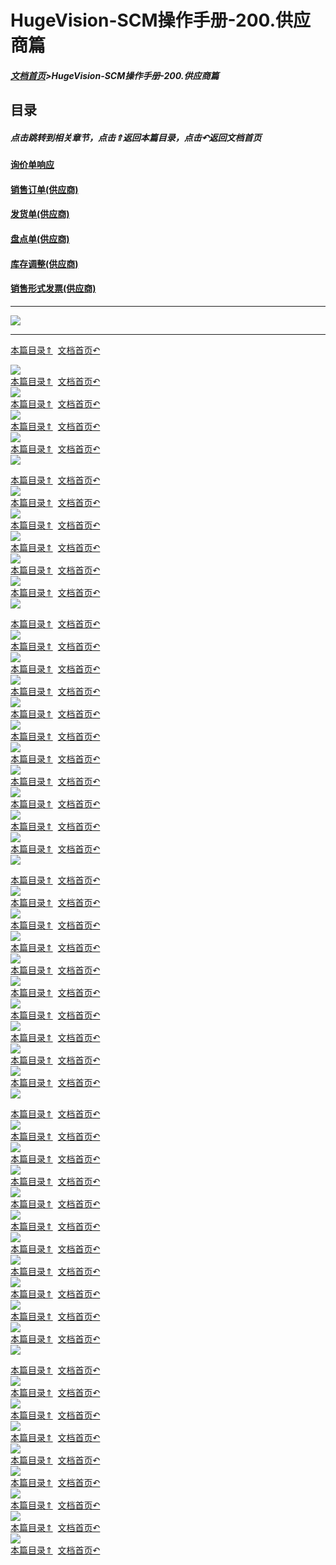 # HugeVision-SCM操作手册-200.供应商篇

<span id="目录"></span>

##### [文档首页](../../正式版入口.md)>HugeVision-SCM操作手册-200.供应商篇


## 目录

##### 点击跳转到相关章节，点击⇑返回本篇目录，点击↶返回文档首页

#### [询价单响应](#1)
#### [销售订单(供应商)](#2)
#### [发货单(供应商)](#3)
#### [盘点单(供应商)](#4)
#### [库存调整(供应商)](#5)
#### [销售形式发票(供应商)](#6)

---
![](幻灯片1.PNG)<br>		

---

<span id="1"></span>

[本篇目录⇑](#目录)&nbsp;&nbsp;[文档首页↶](../../正式版入口.md)<br>

![](幻灯片2.PNG)<br>		[本篇目录⇑](#目录)&nbsp;&nbsp;[文档首页↶](../../正式版入口.md)<br>
![](幻灯片3.PNG)<br>		[本篇目录⇑](#目录)&nbsp;&nbsp;[文档首页↶](../../正式版入口.md)<br>
![](幻灯片4.PNG)<br>		[本篇目录⇑](#目录)&nbsp;&nbsp;[文档首页↶](../../正式版入口.md)<br>
![](幻灯片5.PNG)<br>		[本篇目录⇑](#目录)&nbsp;&nbsp;[文档首页↶](../../正式版入口.md)<br>
![](幻灯片6.PNG)<br>		

<span id="2"></span>

[本篇目录⇑](#目录)&nbsp;&nbsp;[文档首页↶](../../正式版入口.md)<br>
![](幻灯片7.PNG)<br>		[本篇目录⇑](#目录)&nbsp;&nbsp;[文档首页↶](../../正式版入口.md)<br>
![](幻灯片8.PNG)<br>		[本篇目录⇑](#目录)&nbsp;&nbsp;[文档首页↶](../../正式版入口.md)<br>
![](幻灯片9.PNG)<br>		[本篇目录⇑](#目录)&nbsp;&nbsp;[文档首页↶](../../正式版入口.md)<br>
![](幻灯片10.PNG)<br>		[本篇目录⇑](#目录)&nbsp;&nbsp;[文档首页↶](../../正式版入口.md)<br>
![](幻灯片11.PNG)<br>		[本篇目录⇑](#目录)&nbsp;&nbsp;[文档首页↶](../../正式版入口.md)<br>
![](幻灯片12.PNG)<br>		

<span id="3"></span>

[本篇目录⇑](#目录)&nbsp;&nbsp;[文档首页↶](../../正式版入口.md)<br>
![](幻灯片13.PNG)<br>    [本篇目录⇑](#目录)&nbsp;&nbsp;[文档首页↶](../../正式版入口.md)<br>
![](幻灯片14.PNG)<br>		[本篇目录⇑](#目录)&nbsp;&nbsp;[文档首页↶](../../正式版入口.md)<br>
![](幻灯片15.PNG)<br>		[本篇目录⇑](#目录)&nbsp;&nbsp;[文档首页↶](../../正式版入口.md)<br>
![](幻灯片16.PNG)<br>		[本篇目录⇑](#目录)&nbsp;&nbsp;[文档首页↶](../../正式版入口.md)<br>
![](幻灯片17.PNG)<br>		[本篇目录⇑](#目录)&nbsp;&nbsp;[文档首页↶](../../正式版入口.md)<br>
![](幻灯片18.PNG)<br>		[本篇目录⇑](#目录)&nbsp;&nbsp;[文档首页↶](../../正式版入口.md)<br>
![](幻灯片19.PNG)<br>		[本篇目录⇑](#目录)&nbsp;&nbsp;[文档首页↶](../../正式版入口.md)<br>
![](幻灯片20.PNG)<br>		[本篇目录⇑](#目录)&nbsp;&nbsp;[文档首页↶](../../正式版入口.md)<br>
![](幻灯片21.PNG)<br>		[本篇目录⇑](#目录)&nbsp;&nbsp;[文档首页↶](../../正式版入口.md)<br>
![](幻灯片22.PNG)<br>		[本篇目录⇑](#目录)&nbsp;&nbsp;[文档首页↶](../../正式版入口.md)<br>
![](幻灯片23.PNG)<br>		

<span id="4"></span>

[本篇目录⇑](#目录)&nbsp;&nbsp;[文档首页↶](../../正式版入口.md)<br>
![](幻灯片24.PNG)<br>		[本篇目录⇑](#目录)&nbsp;&nbsp;[文档首页↶](../../正式版入口.md)<br>
![](幻灯片25.PNG)<br>		[本篇目录⇑](#目录)&nbsp;&nbsp;[文档首页↶](../../正式版入口.md)<br>
![](幻灯片26.PNG)<br>		[本篇目录⇑](#目录)&nbsp;&nbsp;[文档首页↶](../../正式版入口.md)<br>
![](幻灯片27.PNG)<br>		[本篇目录⇑](#目录)&nbsp;&nbsp;[文档首页↶](../../正式版入口.md)<br>
![](幻灯片28.PNG)<br>		[本篇目录⇑](#目录)&nbsp;&nbsp;[文档首页↶](../../正式版入口.md)<br>
![](幻灯片29.PNG)<br>		[本篇目录⇑](#目录)&nbsp;&nbsp;[文档首页↶](../../正式版入口.md)<br>
![](幻灯片30.PNG)<br>		[本篇目录⇑](#目录)&nbsp;&nbsp;[文档首页↶](../../正式版入口.md)<br>
![](幻灯片31.PNG)<br>	[本篇目录⇑](#目录)&nbsp;&nbsp;[文档首页↶](../../正式版入口.md)<br>
![](幻灯片32.PNG)<br>		[本篇目录⇑](#目录)&nbsp;&nbsp;[文档首页↶](../../正式版入口.md)<br>
![](幻灯片33.PNG)<br>		

<span id="5"></span>

[本篇目录⇑](#目录)&nbsp;&nbsp;[文档首页↶](../../正式版入口.md)<br>
![](幻灯片34.PNG)<br>		[本篇目录⇑](#目录)&nbsp;&nbsp;[文档首页↶](../../正式版入口.md)<br>
![](幻灯片35.PNG)<br>		[本篇目录⇑](#目录)&nbsp;&nbsp;[文档首页↶](../../正式版入口.md)<br>
![](幻灯片36.PNG)<br>	[本篇目录⇑](#目录)&nbsp;&nbsp;[文档首页↶](../../正式版入口.md)<br>
![](幻灯片37.PNG)<br>		[本篇目录⇑](#目录)&nbsp;&nbsp;[文档首页↶](../../正式版入口.md)<br>
![](幻灯片38.PNG)<br>		[本篇目录⇑](#目录)&nbsp;&nbsp;[文档首页↶](../../正式版入口.md)<br>
![](幻灯片39.PNG)<br>		[本篇目录⇑](#目录)&nbsp;&nbsp;[文档首页↶](../../正式版入口.md)<br>
![](幻灯片40.PNG)<br>	[本篇目录⇑](#目录)&nbsp;&nbsp;[文档首页↶](../../正式版入口.md)<br>
![](幻灯片41.PNG)<br>		[本篇目录⇑](#目录)&nbsp;&nbsp;[文档首页↶](../../正式版入口.md)<br>
![](幻灯片42.PNG)<br>		[本篇目录⇑](#目录)&nbsp;&nbsp;[文档首页↶](../../正式版入口.md)<br>
![](幻灯片43.PNG)<br>		[本篇目录⇑](#目录)&nbsp;&nbsp;[文档首页↶](../../正式版入口.md)<br>
![](幻灯片44.PNG)<br>		

<span id="6"></span>

[本篇目录⇑](#目录)&nbsp;&nbsp;[文档首页↶](../../正式版入口.md)<br>
![](幻灯片45.PNG)<br>	[本篇目录⇑](#目录)&nbsp;&nbsp;[文档首页↶](../../正式版入口.md)<br>
![](幻灯片46.PNG)<br>		[本篇目录⇑](#目录)&nbsp;&nbsp;[文档首页↶](../../正式版入口.md)<br>
![](幻灯片47.PNG)<br>		[本篇目录⇑](#目录)&nbsp;&nbsp;[文档首页↶](../../正式版入口.md)<br>
![](幻灯片48.PNG)<br>	[本篇目录⇑](#目录)&nbsp;&nbsp;[文档首页↶](../../正式版入口.md)<br>
![](幻灯片49.PNG)<br>	[本篇目录⇑](#目录)&nbsp;&nbsp;[文档首页↶](../../正式版入口.md)<br>
![](幻灯片50.PNG)<br>		[本篇目录⇑](#目录)&nbsp;&nbsp;[文档首页↶](../../正式版入口.md)<br>
![](幻灯片51.PNG)<br>		[本篇目录⇑](#目录)&nbsp;&nbsp;[文档首页↶](../../正式版入口.md)<br>
![](幻灯片52.PNG)<br>		[本篇目录⇑](#目录)&nbsp;&nbsp;[文档首页↶](../../正式版入口.md)<br>

